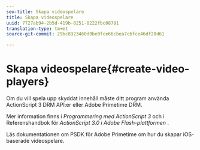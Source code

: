 ```yaml
---
seo-title: Skapa videospelare
title: Skapa videospelare
uuid: 7727ab94-2b5d-419b-8251-8222fbc08781
translation-type: tm+mt
source-git-commit: 29bc8323460d9be0fce66cbea7c6fce46df20d61

---
```



# Skapa videospelare{#create-video-players}

Om du vill spela upp skyddat innehåll måste ditt program använda ActionScript 3 DRM API:er eller Adobe Primetime DRM.

Mer information finns i *Programmering med ActionScript 3* och i Referenshandbok för *ActionScript 3.0 i Adobe Flash-plattformen* .

Läs dokumentationen om PSDK för Adobe Primetime om hur du skapar iOS-baserade videospelare.
